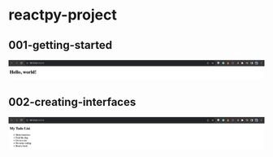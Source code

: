 # reactpy-project
## 001-getting-started
![image info](./001-getting-started/001-getting-started.png)
## 002-creating-interfaces
![image info](./002-creating-interfaces/002-creating-interfaces.png)